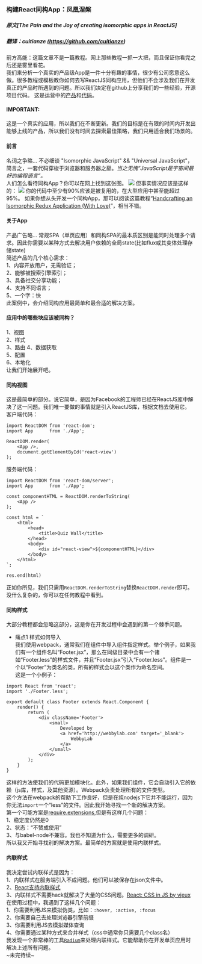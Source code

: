 ### 构建React同构App：凤凰涅槃
##### 原文[The Pain and the Joy of creating isomorphic apps in ReactJS]
##### 翻译：cuitianze (https://github.com/cuitianze)
前方高能：这篇文章不是一篇教程。网上那些教程一抓一大把，而且保证你看完之后还是雾里看花。   
我们来分析一个真实的产品级App是一件十分有趣的事情，很少有公司愿意这么做。很多教程或模板教你如何去写ReactJS同构应用，但他们不会涉及我们在开发真正的产品时所遇到的问题。所以我们决定在github上分享我们的一些经验，开源项目代码。
这是运营中的[产品](http://itsquiz.com/en/activations)和[代码](https://github.com/webbylab/itsquiz-wall)。    
#### IMPORTANT:
这是一个真实的应用，所以我们在不断更新。我们的目标是在有限的时间内开发出能够上线的产品，所以我们没有时间去探索最佳策略，我们只用适合我们场景的。   
#### 前言
名词之争略... 不必细谈 "Isomorphic JavaScript" && "Universal JavaScript"，简言之，一套代码穿梭于浏览器和服务器之巅。*当之无愧“JavaScript是宇宙间最好的编程语言”。*   
人们怎么看待同构App？你可以在网上找到这张图。
![](http://blog.koorchik.com/isomorphic-react/isomorphic_separated.png)
但事实情况应该是这样的：
![](http://blog.koorchik.com/isomorphic-react/isomorphic_joined.png)
你的代码中至少有90%应该是被复用的，在大型应用中甚至能超过95%。
如果你想从头开发一个同构App，那可以阅读这篇教程“[Handcrafting an Isomorphic Redux Application (With Love)](https://medium.com/@bananaoomarang/handcrafting-an-isomorphic-redux-application-with-love-40ada4468af4)”，相当不错。   
#### 关于App   
产品广告略... 常规SPA（单页应用）和同构SPA的最本质区别是能同时处理多个请求。因此你需要以某种方式去解决用户依赖的全局state(比如flux或其变体处理存储state)    
简述产品的几个核心需求：   
1、内容开放用户，无需验证；   
2、能够被搜索引擎索引；    
3、具备社交分享功能；    
4、支持不同语言；    
5、一个字：快      
此案例中，会介绍同构应用最简单和最合适的解决方案。
#### 应用中的哪些块应该被同构？
1、视图    
2、样式    
3、路由
4、数据获取    
5、配置    
6、本地化    
让我们开始展开吧。
#### 同构视图
这是最简单的部分。说它简单，是因为Facebook的工程师已经在ReactJS库中解决了这一问题。我们唯一要做的事情就是引入ReactJS库，根据文档去使用它。     
客户端代码：
```
import ReactDOM from 'react-dom';
import App      from './App';

ReactDOM.render(
    <App />,
    document.getElementById('react-view')
);
```
服务端代码：
```
import ReactDOM from 'react-dom/server';
import App      from './App';

const componentHTML = ReactDOM.renderToString(
    <App />
);

const html = `
    <html>
        <head>
            <title>Quiz Wall</title>
        </head>
        <body>
            <div id="react-view">${componentHTML}</div>
        </body>
    </html>
`;

res.end(html)
```
正如你所见，我们只需用`ReactDOM.renderToString`替换`ReactDOM.render`即可。没什么复杂的，你可以在任何教程中看到。    
#### 同构样式
大部分教程都会忽略这部分，这是你在开发过程中会遇到的第一个棘手问题。      
* 痛点1 样式如何导入  
我们使用webpack，通常我们在组件中导入组件指定样式。举个例子，如果我们有一个组件名叫“Footer.jsx”，那么在同级目录中会有一个诸如“Footer.less”的样式文件，并且“Footer.jsx”引入“Footer.less”。组件是一个以“Footer”为类名的类，所有的样式会以这个类作为命名空间。      
这是一个小例子：
```
import React from 'react';
import './Footer.less';

export default class Footer extends React.Component {
    render() {
        return (
            <div className='Footer'>
                <small>
                    Developed by
                    <a href='http://webbylab.com' target='_blank'>
                        WebbyLab
                    </a>
                </small>
            </div>
        );
    }
}
```
这样的方法使我们的代码更加模块化。此外，如果我们组件，它会自动引入它的依赖（js库，样式，及其他资源）。Webpack负责处理所有的文件类型。    
这个方法在webpack的帮助下工作良好，但是在纯nodejs下它并不能运行，因为你无法`import`一个“less”的文件。因此我开始寻找一个新的解决方案。    
第一个可能方案是[require.extensions](https://nodejs.org/api/globals.html#globals_require_extensions),但是有这样几个问题：   
1、稳定度仍然是0    
2、状态：“不赞成使用”      
3、与babel-node不兼容。我也不知道为什么，需要更多的调研。     
所以我又开始寻找别的解决方案。最简单的方案就是使用内联样式。     
#### 内联样式
我决定尝试内联样式是因为：   
1、内联样式在服务端引入不成问题。他们可以被保存在json文件中。    
2、[React支持内联样式](https://facebook.github.io/react/tips/inline-styles.html)    
3、内联样式不需要hack就解决了大量的CSS问题。[React: CSS in JS by vjeux](https://speakerdeck.com/vjeux/react-css-in-js)      
在使用过程中，我遇到了这样几个问题：      
1、你需要利用JS来模拟伪类，比如：`:hover, :active, :focus`      
2、你需要自己去处理浏览器引擎前缀      
3、你需要利用JS去模拟媒体查询      
4、你需要通过某种方式来合并样式（css中通常你只需要几个class名）    
我发现一个非常棒的工具[`Radium`](http://projects.formidablelabs.com/radium/)来处理内联样式。它能帮助你在开发单页应用时解决上述所有问题。     
~未完待续~ 
